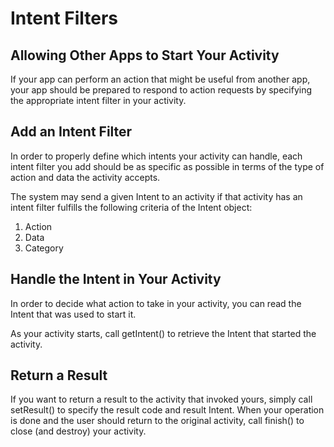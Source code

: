 # Intent Filters

## Allowing Other Apps to Start Your Activity 

If your app can perform an action that might be useful from another app, your app should be prepared to respond to action requests by specifying the appropriate intent filter in your activity.

## Add an Intent Filter

In order to properly define which intents your activity can handle, each intent filter you add should be as specific as possible in terms of the type of action and data the activity accepts.

The system may send a given Intent to an activity if that activity has an intent filter fulfills the following criteria of the Intent object:

1. Action
2. Data
3. Category

## Handle the Intent in Your Activity

In order to decide what action to take in your activity, you can read the Intent that was used to start it.

As your activity starts, call getIntent() to retrieve the Intent that started the activity.

## Return a Result

If you want to return a result to the activity that invoked yours, simply call setResult() to specify the result code and result Intent. When your operation is done and the user should return to the original activity, call finish() to close (and destroy) your activity.

